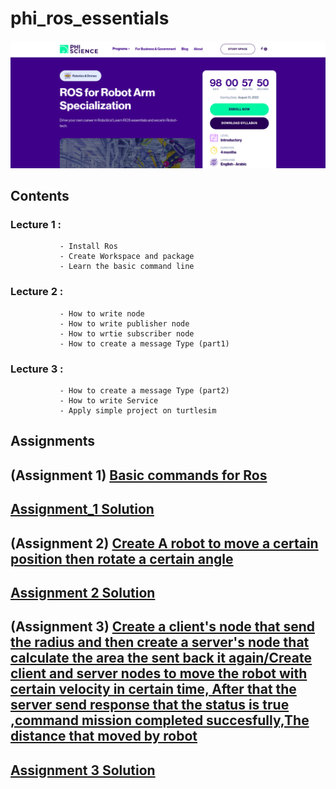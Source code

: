 # phi_ros_essentials

![image](https://github.com/Alie20/phi_ros_essentials/blob/main/Screenshot%20from%202022-05-24%2023-02-09.png)

## Contents

### Lecture 1 : 
               - Install Ros
               - Create Workspace and package
               - Learn the basic command line 
### Lecture 2 : 
               - How to write node
               - How to write publisher node
               - How to wrtie subscriber node 
               - How to create a message Type (part1)
### Lecture 3 :
               - How to create a message Type (part2)
               - How to write Service 
               - Apply simple project on turtlesim




## Assignments 

## (Assignment 1) [Basic commands for Ros](https://github.com/Alie20/phi_ros_essentials/blob/main/Assignment1/Assignment_1.pdf)
## [Assignment_1 Solution](https://github.com/Alie20/phi_ros_essentials/blob/main/Assignment1/solution.pdf)

## (Assignment 2) [Create A robot to move a certain position then rotate a certain angle](https://github.com/Alie20/phi_ros_essentials/blob/main/Assignment2/Week%202%20-%20Assignment%20%20(3).pdf)
## [Assignment 2 Solution](https://github.com/Alie20/phi_ros_essentials/tree/main/Assignment2/robot_move)

## (Assignment 3) [Create a client's node that send the radius and then create a server's node that calculate the area the sent back it again/Create client and server nodes to move the robot with certain velocity in certain time, After that the server send response that the status is true ,command mission completed succesfully,The distance that moved by robot](https://github.com/Alie20/phi_ros_essentials/blob/main/Assignment3/Week%203%20-%20Assignment%20%20(2).pdf)
## [Assignment 3 Solution](https://github.com/Alie20/phi_ros_essentials/tree/main/Assignment3/robot_move) 
               
            
               
              
               
   
                
               

